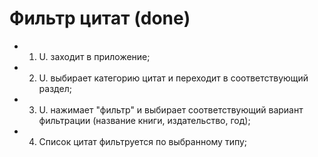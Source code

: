 # Фильтр цитат (done)

* 1) U. заходит в приложение;
* 2) U. выбирает категорию цитат и переходит в соответствующий раздел; 
* 3) U. нажимает "фильтр" и выбирает соответствующий вариант фильтрации (название книги, издательство, год);
* 4) Список цитат фильтруется по выбранному типу;

